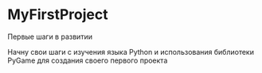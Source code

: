 # MyFirstProject
Первые шаги в развитии

Начну свои шаги с изучения языка Python и использования библиотеки PyGame для создания своего первого проекта
